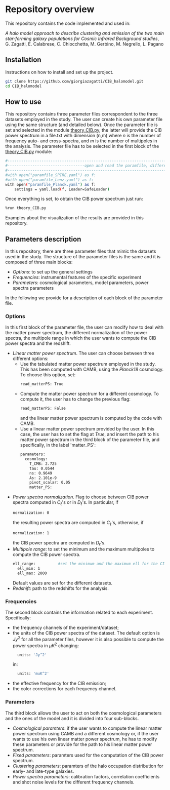 # Repository overview

This repository contains the code implemented and used in:

*A halo model approach to describe clustering and emission of the two main star-forming galaxy populations for Cosmic Infrared Background studies*,
G. Zagatti, E. Calabrese, C. Chiocchetta, M. Gerbino, M. Negrello, L. Pagano

## Installation

Instructions on how to install and set up the project.

```bash
git clone https://github.com/giorgiazagatti/CIB_halomodel.git
cd CIB_halomodel
```

## How to use

This repository contains three parameter files correspondent to the three datasets employed in the study. The user can create his own parameter file using the same structure (and detailed below). Once the parameter file is set and selected in the module <ins>theory_CIB.py</ins>, the latter will provide the CIB power spectrum in a file.txt with dimension (n,m) where *n* is the number of frequency auto- and cross-spectra, and *m* is the number of multipoles in the analysis. The parameter file has to be selected in the first block of the <ins>theory_CIB.py</ins> module:

```bash
#----------------------------------------------------------------------------------------------------------------------------
#----------------------------------open and read the paramfile, different options available----------------------------------
#----------------------------------------------------------------------------------------------------------------------------
#with open("paramfile_SPIRE.yaml") as f:
#with open("paramfile_Lenz.yaml") as f:
with open("paramfile_Planck.yaml") as f:
    settings = yaml.load(f, Loader=SafeLoader)
```
Once everything is set, to obtain the CIB power spectrum just run:

```bash
%run theory_CIB.py
```
Examples about the visualization of the results are provided in this repository.

## Parameters description

In this repository, there are three parameter files that mimic the datasets used in the study. The structure of the parameter files is the same and it is composed of three main blocks:

- *Options*: to set up the general settings
- *Frequencies*: instrumental features of the specific experiment
- *Parameters*: cosmological parameters, model parameters, power spectra parameters

In the following we provide for a description of each block of the parameter file.

### Options

In this first block of the parameter file, the user can modify how to deal with the matter power spectrum, the different normalization of the power spectra, the multipole range in which the user wants to compute the CIB power spectra and the redshift.

- *Linear matter power spectrum*. The user can choose between three different options:
  - Use the tabulated matter power spectrum employed in the study. This has been computed with CAMB, using the *Planck18* cosmology. To choose this option, set:
    ```bash
    read_matterPS: True
    ```
  - Compute the matter power spectrum for a different cosmology. To compute it, the user has to change the previous flag:
    ```bash
    read_matterPS: False
    ```
    and the linear matter power spectrum is computed by the code with CAMB.
  - Use a linear matter power spectrum provided by the user. In this case, the user has to set the flag at *True*, and insert the path to his matter power spectrum in the third block of the parameter file, and specifically, in the label 'matter_PS':
    ```bash
    parameters:
      cosmology:
        T_CMB: 2.725
        tau: 0.0544
        ns: 0.9649
        As: 2.101e-9
        pivot_scalar: 0.05
        matter_PS: 
    ```
- *Power spectra normalization*. Flag to choose between CIB power spectra computed in $C_\ell$'s or in $D_\ell$'s. In particular, if
    ```bash
    normalization: 0 
    ```
  the resulting power spectra are computed in $C_\ell$'s, otherwise, if
    ```bash
    normalization: 1 
    ```
  the CIB power spectra are computed in $D_\ell$'s.
- *Multipole range*: to set the minimum and the maximum multipoles to compute the CIB power spectra.
    ```bash
    ell_range:          #set the minimum and the maximum ell for the CIB power spectra computation
      ell_min: 1
      ell_max: 2000 
    ```
  Default values are set for the different datasets.
- *Redshift*: path to the redshifts for the analysis.

### Frequencies

The second block contains the information related to each experiment. Specifically:
- the frequency channels of the experiment/dataset;
- the units of the CIB power spectra of the dataset. The default option is $Jy^2$ for all the parameter files, however it is also possible to compute the power spectra in $\mu K^2$ changing:
  ```bash
    units: 'Jy^2'
  ```
  in:
  ```bash
    units: 'muK^2'
  ```
- the effective frequency for the CIB emission;
- the color corrections for each frequency channel.

### Parameters

The third block allows the user to act on both the cosmological parameters and the ones of the model and it is divided into four sub-blocks.

- *Cosmological paramters*: if the user wants to compute the linear matter power spectrum using CAMB and a different cosmology or, if the user wants to use his own linear matter power spectrum, he has to modify these parameters or provide for the path to his linear matter power spectrum.
- *Fixed parameters*: paramters used for the computation of the CIB power spectrum.
- *Clustering parameters*: paramters of the halo occupation distribution for early- and late-type galaxies.
- *Power spectra parameters*: calibration factors, correlation coefficients and shot noise levels for the different frequency channels.
